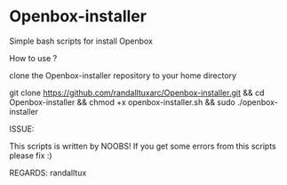 Openbox-installer
=================

Simple bash scripts for install Openbox

How to use ?

clone the Openbox-installer repository to your home directory

git clone https://github.com/randalltuxarc/Openbox-installer.git && cd Openbox-installer && chmod +x openbox-installer.sh && sudo ./openbox-installer

ISSUE:

This scripts is written by NOOBS! If you get some errors from this scripts please fix :)

REGARDS:
randalltux
